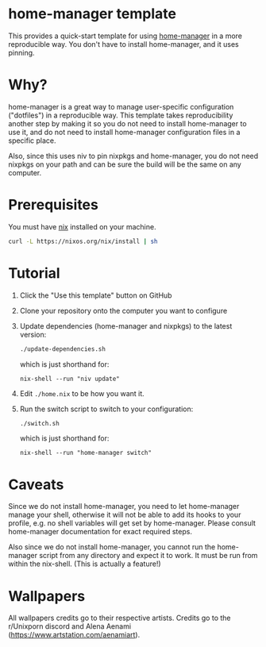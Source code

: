 # home-manager template

This provides a quick-start template for using
[home-manager](https://github.com/rycee/home-manager) in a more
reproducible way. You don't have to install home-manager, and it uses
pinning.

# Why?

home-manager is a great way to manage user-specific configuration
("dotfiles") in a reproducible way. This template takes
reproducibility another step by making it so you do not need to
install home-manager to use it, and do not need to install
home-manager configuration files in a specific place.

Also, since this uses niv to pin nixpkgs and home-manager, you do not
need nixpkgs on your path and can be sure the build will be the same
on any computer.

# Prerequisites

You must have [nix](https://nixos.org) installed on your machine.

```sh
curl -L https://nixos.org/nix/install | sh
```

# Tutorial

1. Click the "Use this template" button on GitHub
2. Clone your repository onto the computer you want to configure
3. Update dependencies (home-manager and nixpkgs) to the latest version:

   ```sh
   ./update-dependencies.sh
   ```

   which is just shorthand for:

   ```
   nix-shell --run "niv update"
   ```

4. Edit `./home.nix` to be how you want it.
5. Run the switch script to switch to your configuration:

    ```sh
    ./switch.sh
    ```

    which is just shorthand for:

    ```
    nix-shell --run "home-manager switch"
    ```



# Caveats

Since we do not install home-manager, you need to let home-manager
manage your shell, otherwise it will not be able to add its hooks to
your profile, e.g. no shell variables will get set by home-manager.
Please consult home-manager documentation for exact required steps.

Also since we do not install home-manager, you cannot run the
home-manager script from any directory and expect it to work. It must
be run from within the nix-shell. (This is actually a feature!)

# Wallpapers
All wallpapers credits go to their respective artists. Credits go to the r/Unixporn discord and Alena Aenami (https://www.artstation.com/aenamiart).

